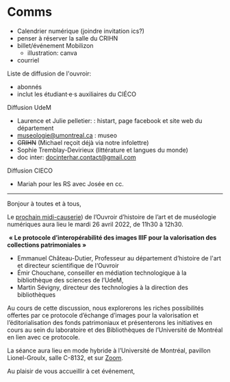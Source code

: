 # Comms

- Calendrier numérique  (joindre invitation ics?)
- penser à réserver la salle du CRIHN
- billet/événement Mobilizon
  - illustration: canva
- courriel 


Liste de diffusion de l'ouvroir:

- abonnés 
- inclut les étudiant·e·s auxiliaires du CIÉCO

Diffusion UdeM

- Laurence et Julie pelletier:  : histart, page facebook et site web du département
- museologie@umontreal.ca : museo
- ~~CRIHN~~ (Michael reçoit déjà via notre infolettre)
- Sophie Tremblay-Devirieux (littérature et langues du monde)
- doc inter: [docinterhar.contact@gmail.com](mailto:docinterhart@gmail.com)

Diffusion CIECO

- Mariah pour les RS avec Josée en cc.





---





Bonjour à toutes et à tous,

Le [prochain midi-causerie]()) de l’Ouvroir d’histoire de l’art et de  muséologie numériques aura lieu le mardi 26 avril 2022, de 11h30 à  12h30.

​	**« Le protocole d’interopérabilité des images IIIF pour la valorisation des collections patrimoniales »**

- Emmanuel Château-Dutier, Professeur au  département d’histoire de l'art et directeur scientifique de l‘Ouvroir 
- Émir Chouchane, conseiller en médiation technologique à la  bibliothèque des sciences de l’UdeM, 
- Martin  Sévigny, directeur des technologies à la direction des bibliothèques

Au cours de cette discussion, nous explorerons les riches possibilités  offertes par ce protocole d’échange d’images pour la valorisation et  l’éditorialisation des fonds patrimoniaux et présenterons les  initiatives en cours au sein du laboratoire et des Bibliothèques de  l’Université de Montréal en lien avec ce protocole.

La séance aura lieu en mode hybride à l’Université de Montréal, pavillon Lionel-Groulx, salle C-8132, et sur [Zoom]().

Au plaisir de vous accueillir à cet événement,
